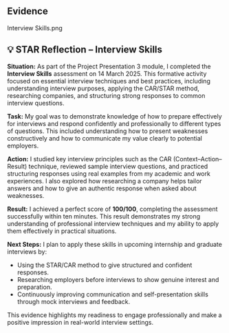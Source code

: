 ## Evidence

Interview Skills.png

## 💡 STAR Reflection – Interview Skills

**Situation:**
As part of the Project Presentation 3 module, I completed the **Interview Skills** assessment on 14 March 2025. This formative activity focused on essential interview techniques and best practices, including understanding interview purposes, applying the CAR/STAR method, researching companies, and structuring strong responses to common interview questions.

**Task:**
My goal was to demonstrate knowledge of how to prepare effectively for interviews and respond confidently and professionally to different types of questions. This included understanding how to present weaknesses constructively and how to communicate my value clearly to potential employers.

**Action:**
I studied key interview principles such as the CAR (Context–Action–Result) technique, reviewed sample interview questions, and practiced structuring responses using real examples from my academic and work experiences. I also explored how researching a company helps tailor answers and how to give an authentic response when asked about weaknesses.

**Result:**
I achieved a perfect score of **100/100**, completing the assessment successfully within ten minutes. This result demonstrates my strong understanding of professional interview techniques and my ability to apply them effectively in practical situations.

**Next Steps:**
I plan to apply these skills in upcoming internship and graduate interviews by:

* Using the STAR/CAR method to give structured and confident responses.
* Researching employers before interviews to show genuine interest and preparation.
* Continuously improving communication and self-presentation skills through mock interviews and feedback.

This evidence highlights my readiness to engage professionally and make a positive impression in real-world interview settings.


